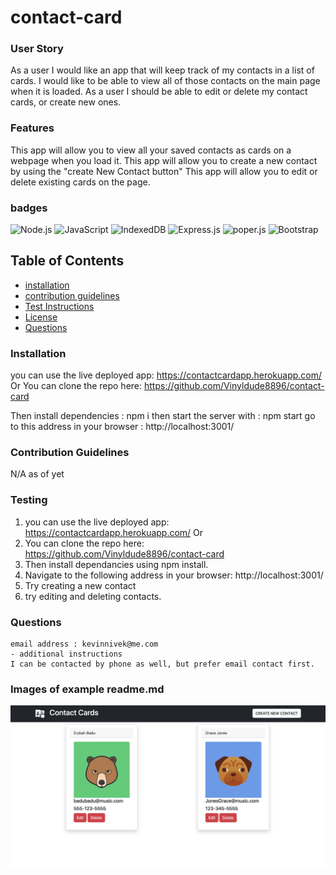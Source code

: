 # contact-card

### User Story
 As a user I would like an app that will keep track of my contacts in a list of cards. I would like to be able to view all of those contacts on the main page when it is loaded. As a user I should be able to edit or delete my contact cards, or create new ones. 

### Features 
This app will allow you to view all your saved contacts as cards on a webpage when you load it.
This app will allow you to create a new contact by using the "create New Contact button"
This app will allow you to edit or delete existing cards on the page.

### badges
![Node.js](https://img.shields.io/badge/Nodejs-License-blue)
![JavaScript](https://img.shields.io/badge/JavaScript-License-yellowgreen)
![IndexedDB](https://img.shields.io/badge/IndexedDB-License-lightgrey)
![Express.js](https://img.shields.io/badge/Express.js-License-lightblue)
![poper.js](https://img.shields.io/badge/popper.js-License-yellowgreen)
![Bootstrap](https://img.shields.io/badge/Bootstrap-License-lightgrey)

## Table of Contents

- [installation](#installation)
- [contribution guidelines](#contribution)
- [Test Instructions](#testing)
- [License](#license)
- [Questions](#questions)

### Installation

you can use the live deployed app: https://contactcardapp.herokuapp.com/
Or
You can clone the repo here: https://github.com/Vinyldude8896/contact-card

Then install dependencies : npm i
then start the server with : npm start
go to this address in your browser : http://localhost:3001/


### Contribution Guidelines
N/A as of yet
### Testing
1. you can use the live deployed app: https://contactcardapp.herokuapp.com/
Or
1. You can clone the repo here: https://github.com/Vinyldude8896/contact-card
2. Then install dependancies using npm install.
3. Navigate to the following address in your browser: http://localhost:3001/
4. Try creating a new contact
5. try editing and deleting contacts.
### Questions
    email address : kevinnivek@me.com
    - additional instructions 
    I can be contacted by phone as well, but prefer email contact first.

### Images of example readme.md

<img src="./client/src/images/contact_cards_screenshot1.jpg" alt="Getting started">
